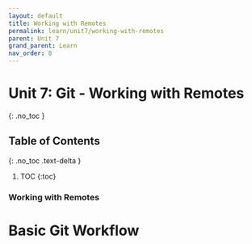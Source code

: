 ```yaml
---
layout: default
title: Working with Remotes
permalink: learn/unit7/working-with-remotes
parent: Unit 7
grand_parent: Learn
nav_order: 8
---
```


<!-- prettier-ignore-start -->

# Unit 7: Git - Working with Remotes
{: .no_toc }

## Table of Contents
{: .no_toc .text-delta }

1. TOC
{:toc}

<!-- prettier-ignore-end -->

### Working with Remotes

# Basic Git Workflow